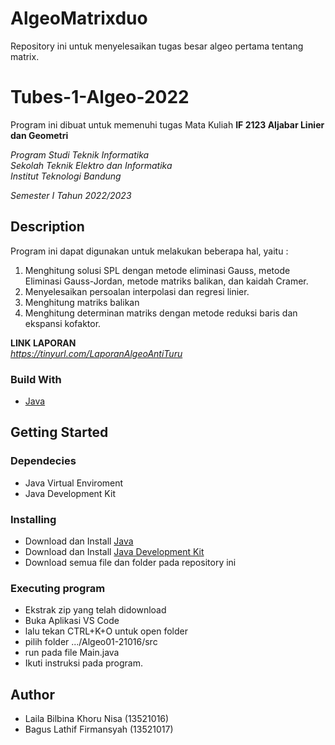 # AlgeoMatrixduo
Repository ini untuk menyelesaikan tugas besar algeo pertama tentang matrix.

# Tubes-1-Algeo-2022

Program ini dibuat untuk memenuhi tugas Mata Kuliah **IF 2123 Aljabar Linier dan Geometri** <br />

*Program Studi Teknik Informatika* <br />
*Sekolah Teknik Elektro dan Informatika* <br />
*Institut Teknologi Bandung* <br />

*Semester I Tahun 2022/2023*


## Description

Program ini dapat digunakan untuk melakukan beberapa hal, yaitu :

1. Menghitung solusi SPL dengan metode eliminasi Gauss, metode Eliminasi Gauss-Jordan, metode matriks balikan, dan kaidah Cramer.
2. Menyelesaikan persoalan interpolasi dan regresi linier.
3. Menghitung matriks balikan
4. Menghitung determinan matriks dengan metode reduksi baris dan ekspansi kofaktor.

**LINK LAPORAN** <br />
*https://tinyurl.com/LaporanAlgeoAntiTuru*

### Build With

- [Java](https://en.wikipedia.org/wiki/Java_(programming_language))

## Getting Started

### Dependecies

- Java Virtual Enviroment
- Java Development Kit

### Installing

- Download dan Install [Java](https://www.java.com/en/download/)
- Download dan Install [Java Development Kit](https://www.oracle.com/java/technologies/javase-jdk11-downloads.html)
- Download semua file dan folder pada repository ini

### Executing program
- Ekstrak zip yang telah didownload
- Buka Aplikasi VS Code 
- lalu tekan CTRL+K+O untuk open folder
- pilih folder .../Algeo01-21016/src
- run pada file Main.java
- Ikuti instruksi pada program.

## Author
- Laila Bilbina Khoru Nisa (13521016)
- Bagus Lathif Firmansyah (13521017)




